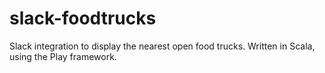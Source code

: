 # slack-foodtrucks
Slack integration to display the nearest open food trucks. Written in Scala, using the Play framework.
